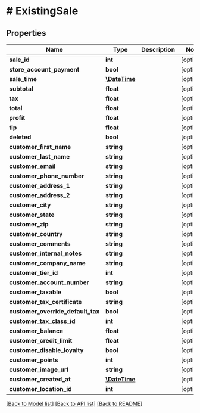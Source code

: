 # # ExistingSale

## Properties

Name | Type | Description | Notes
------------ | ------------- | ------------- | -------------
**sale_id** | **int** |  | [optional] 
**store_account_payment** | **bool** |  | [optional] 
**sale_time** | [**\DateTime**](\DateTime.md) |  | [optional] 
**subtotal** | **float** |  | [optional] 
**tax** | **float** |  | [optional] 
**total** | **float** |  | [optional] 
**profit** | **float** |  | [optional] 
**tip** | **float** |  | [optional] 
**deleted** | **bool** |  | [optional] 
**customer_first_name** | **string** |  | [optional] 
**customer_last_name** | **string** |  | [optional] 
**customer_email** | **string** |  | [optional] 
**customer_phone_number** | **string** |  | [optional] 
**customer_address_1** | **string** |  | [optional] 
**customer_address_2** | **string** |  | [optional] 
**customer_city** | **string** |  | [optional] 
**customer_state** | **string** |  | [optional] 
**customer_zip** | **string** |  | [optional] 
**customer_country** | **string** |  | [optional] 
**customer_comments** | **string** |  | [optional] 
**customer_internal_notes** | **string** |  | [optional] 
**customer_company_name** | **string** |  | [optional] 
**customer_tier_id** | **int** |  | [optional] 
**customer_account_number** | **string** |  | [optional] 
**customer_taxable** | **bool** |  | [optional] 
**customer_tax_certificate** | **string** |  | [optional] 
**customer_override_default_tax** | **bool** |  | [optional] 
**customer_tax_class_id** | **int** |  | [optional] 
**customer_balance** | **float** |  | [optional] 
**customer_credit_limit** | **float** |  | [optional] 
**customer_disable_loyalty** | **bool** |  | [optional] 
**customer_points** | **int** |  | [optional] 
**customer_image_url** | **string** |  | [optional] 
**customer_created_at** | [**\DateTime**](\DateTime.md) |  | [optional] 
**customer_location_id** | **int** |  | [optional] 

[[Back to Model list]](../../README.md#documentation-for-models) [[Back to API list]](../../README.md#documentation-for-api-endpoints) [[Back to README]](../../README.md)


